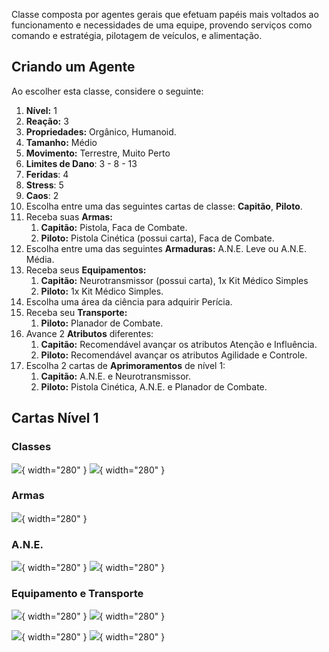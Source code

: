 Classe composta por agentes gerais que efetuam papéis mais voltados ao funcionamento e necessidades de uma equipe, provendo serviços como comando e estratégia, pilotagem de veículos, e alimentação.

## Criando um Agente

Ao escolher esta classe, considere o seguinte:

1. **Nível:** 1
2. **Reação:** 3
3. **Propriedades:** Orgânico, Humanoid.
4. **Tamanho:** Médio
5. **Movimento:** Terrestre, Muito Perto  
6. **Limites de Dano**: 3 - 8 - 13
7. **Feridas**: 4
8. **Stress**: 5
9. **Caos**: 2
10. Escolha entre uma das seguintes cartas de classe: **Capitão**, **Piloto**.
11. Receba suas **Armas:**
    1.  **Capitão:** Pistola, Faca de Combate.
    2.  **Piloto:** Pistola Cinética (possui carta), Faca de Combate.
12. Escolha entre uma das seguintes **Armaduras:** A.N.E. Leve ou A.N.E. Média.
13. Receba seus **Equipamentos:**
    1.  **Capitão:** Neurotransmissor (possui carta), 1x Kit Médico Simples
    2.  **Piloto:** 1x Kit Médico Simples.
14. Escolha uma área da ciência para adquirir Perícia.
15. Receba seu **Transporte:**
    1.  **Piloto:** Planador de Combate.
16. Avance 2 **Atributos** diferentes:
    1.  **Capitão:** Recomendável avançar os atributos Atenção e Influência.
    2.  **Piloto:** Recomendável avançar os atributos Agilidade e Controle.
17. Escolha 2 cartas de **Aprimoramentos** de nível 1:
    1.  **Capitão:** A.N.E. e Neurotransmissor.
    2.  **Piloto:** Pistola Cinética, A.N.E. e Planador de Combate.

## Cartas Nível 1

### Classes

![](../../0_assets/images/human/cards/raciocionio_rapido.png){ width="280" }
![](../../0_assets/images/human/cards/versatilidade.png){ width="280" }

### Armas

![](../../0_assets/images/human/cards/tiro_concentrado.png){ width="280" }

### A.N.E.

![](../../0_assets/images/human/cards/camuflagem.png){ width="280" }
![](../../0_assets/images/human/cards/visao_aprimorada.png){ width="280" }

### Equipamento e Transporte


![](../../0_assets/images/human/cards/neurotransmissor.png){ width="280" }
![](../../0_assets/images/human/cards/inspiracao.png){ width="280" }

![](../../0_assets/images/human/cards/analise.png){ width="280" }
![](../../0_assets/images/human/cards/rastro_de_sangue.png){ width="280" }

